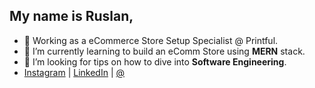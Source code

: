 
## My name is Ruslan,

- 🔭 Working as a eCommerce Store Setup Specialist @ Printful.
- 🌱 I’m currently learning to build an eComm Store using **MERN** stack.
- 🤔 I’m looking for tips on how to dive into **Software Engineering**.
- [Instagram](https://www.instagram.com/ruslanzubenko/) | [LinkedIn](https://www.linkedin.com/in/zubenkoruslan/) | [@](zubenkoruslan@gmail.com)
